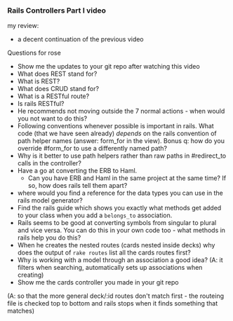### Rails Controllers Part I video

my review:

- a decent continuation of the previous video

Questions for rose

- Show me the updates to your git repo after watching this video
- What does REST stand for?
- What is REST?
- What does CRUD stand for?
- What is a RESTful route?
- Is rails RESTful?
- He recommends not moving outside the 7 normal actions - when would you not
  want to do this?
- Following conventions whenever possible is important in rails. What code (that
  we have seen already) _depends_ on the rails convention of path helper names
  (answer: form_for in the view). Bonus q: how do you override #form_for to use
  a differently named path?
- Why is it better to use path helpers rather than raw paths in #redirect_to
  calls in the controller?
- Have a go at converting the ERB to Haml.
    - Can you have ERB and Haml in the same project at the same time? If so, how
      does rails tell them apart?
- where would you find a reference for the data types you can use in the rails
  model generator?
- Find the rails guide which shows you exactly what methods get added to your
  class when you add a `belongs_to` association.
- Rails seems to be good at converting symbols from singular to plural and vice
  versa. You can do this in your own code too - what methods in rails help you
  do this?
- When he creates the nested routes (cards nested inside decks) why does the
  output of `rake routes` list all the cards routes first?
- Why is working with a model through an association a good idea? (A: it filters
  when searching, automatically sets up associations when creating)
- Show me the cards controller you made in your git repo

(A: so that the more general deck/:id routes don't match first - the routeing
file is checked top to bottom and rails stops when it finds something that
matches)
